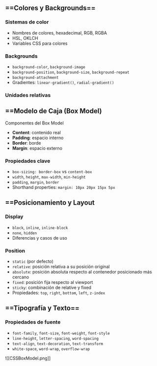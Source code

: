 
## ==Colores y Backgrounds==

### Sistemas de color
- Nombres de colores, hexadecimal, RGB, RGBA
- HSL, OKLCH
- Variables CSS para colores

### Backgrounds
- `background-color`, `background-image`
- `background-position`, `background-size`, `background-repeat`
- `background-attachment`
- Gradientes: `linear-gradient()`, `radial-gradient()`

### Unidades relativas
## ==Modelo de Caja (Box Model)

Componentes del Box Model
- **Content**: contenido real
- **Padding**: espacio interno
- **Border**: borde
- **Margin**: espacio externo

### Propiedades clave

- `box-sizing: border-box` vs `content-box`
- `width`, `height`, `max-width`, `min-height`
- `padding`, `margin`, `border`
- Shorthand properties: `margin: 10px 20px 15px 5px`

## ==Posicionamiento y Layout

### Display

- `block`, `inline`, `inline-block`
- `none`, `hidden`
- Diferencias y casos de uso

### Position

- `static` (por defecto)
- `relative`: posición relativa a su posición original
- `absolute`: posición absoluta respecto al contenedor posicionado más cercano
- `fixed`: posición fija respecto al viewport
- `sticky`: combinación de relative y fixed
- Propiedades: `top`, `right`, `bottom`, `left`, `z-index`
## ==Tipografía y Texto==

### Propiedades de fuente

- `font-family`, `font-size`, `font-weight`, `font-style`
- `line-height`, `letter-spacing`, `word-spacing`
- `text-align`, `text-decoration`, `text-transform`
- `white-space`, `word-wrap`, `overflow-wrap`


![[CSSBoxModel.png]]